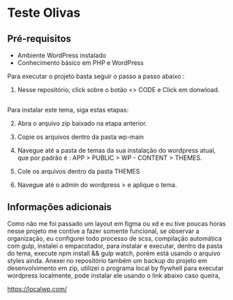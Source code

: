 
# Teste Olivas

## Pré-requisitos
- Ambiente WordPress instalado
- Conhecimento básico em PHP e WordPress

Para executar o projeto basta seguir o passo a passo abaixo :

1. Nesse repositório, click sobre o botão <> CODE e Click em donwload.

##
Para instalar este tema, siga estas etapas:

2. Abra o arquivo zip baixado na etapa anterior.

3. Copie os arquivos dentro da pasta wp-main

4. Navegue até a pasta de temas da sua instalação do wordpress atual, que por padrão é :
APP > PUBLIC > WP - CONTENT > THEMES.

5. Cole os arquivos dentro da pasta THEMES

6. Navegue até o admin do wordpress > e aplique o tema.

## Informações adicionais

Como não me foi passado um layout em figma ou xd e eu tive poucas horas nesse projeto me contive a fazer somente funcional, se observar a organização, eu configurei todo processo de scss, compilação automática com gulp, instalei o empacotador, para instalar e executar, dentro da pasta do tema, execute npm install && gulp watch, porém está usando o arquivo styles ainda. 
Anexei no repositório também um backup do projeto em desenvolvimento em zip, utilizei o programa local by flywhell para executar wordpress localmente, pode instalar ele usando o link abaixo caso queira,

https://localwp.com/


